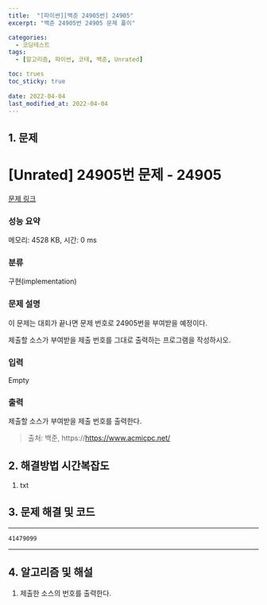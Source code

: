 ```yaml
---
title:  "[파이썬][백준 24905번] 24905"
excerpt: "백준 24905번 24905 문제 풀이"

categories:
  - 코딩테스트
tags:
  - [알고리즘, 파이썬, 코테, 백준, Unrated]

toc: trues
toc_sticky: true
 
date: 2022-04-04
last_modified_at: 2022-04-04
---
```



## 1. 문제

# [Unrated] 24905번 문제 - 24905 

[문제 링크](https://www.acmicpc.net/problem/24905) 

### 성능 요약

메모리: 4528 KB, 시간: 0 ms

### 분류

구현(implementation)

### 문제 설명

<p>이 문제는 대회가 끝나면 문제 번호로 24905번을 부여받을 예정이다.</p>

<p>제출할 소스가 부여받을 제출 번호를 그대로 출력하는 프로그램을 작성하시오.</p>

### 입력 

 Empty

### 출력 

 <p>제출할 소스가 부여받을 제출 번호를 출력한다.</p>





> 출처: 백준, https://https://www.acmicpc.net/

## 2. 해결방법 시간복잡도
1. txt


## 3. 문제 해결 및 코드
--- 
```
41479099
```
--- 

## 4. 알고리즘 및 해설

1. 제출한 소스의 번호를 출력한다.
